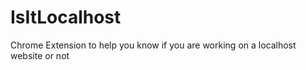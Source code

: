 IsItLocalhost
=============

Chrome Extension to help you know if you are working on a localhost website or not

